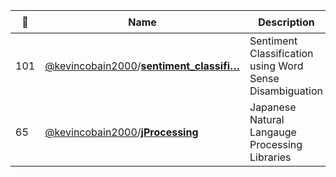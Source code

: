 |:star2: | Name | Description | 🌍|
|---|---|---|---|
|101|[@kevincobain2000](https://github.com/kevincobain2000)/[**sentiment_classifi…**](https://github.com/kevincobain2000/sentiment_classifier)|Sentiment Classification using Word Sense Disambiguation||
|65|[@kevincobain2000](https://github.com/kevincobain2000)/[**jProcessing**](https://github.com/kevincobain2000/jProcessing)|Japanese Natural Langauge Processing Libraries||

